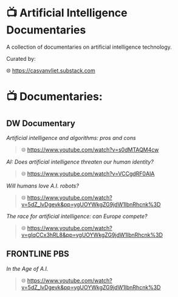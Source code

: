 # 📺 Artificial Intelligence Documentaries
A collection of documentaries on artificial intelligence technology.

Curated by:

🌐 https://casvanvliet.substack.com

# 📺 Documentaries:
## DW Documentary
 
*Artificial intelligence and algorithms: pros and cons*

> 🌐 https://www.youtube.com/watch?v=s0dMTAQM4cw

*AI: Does artificial intelligence threaten our human identity?*

> 🌐 https://www.youtube.com/watch?v=VCCgdRF0AIA

*Will humans love A.I. robots?*

> 🌐 https://www.youtube.com/watch?v=5dZ_lvDgevk&pp=ygUOYWkgZG9jdW1lbnRhcnk%3D

*The race for artificial intelligence: can Europe compete?*

> 🌐 https://www.youtube.com/watch?v=gIqCCx3hRL8&pp=ygUOYWkgZG9jdW1lbnRhcnk%3D

## FRONTLINE PBS

*In the Age of A.I.*

> 🌐 https://www.youtube.com/watch?v=5dZ_lvDgevk&pp=ygUOYWkgZG9jdW1lbnRhcnk%3D

